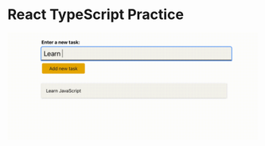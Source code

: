# React TypeScript Practice

![React TypeScript Task Organiser](https://raw.githubusercontent.com/shallihan/react-typescript-practice/main/react-typescript.gif)
